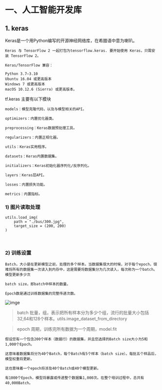 # 一、人工智能开发库

## 1. keras

Keras是一个用Python编写的开源神经网络库，在希腊语中意为喇叭。

```
Keras 与 TensorFlow 2 一起打包为tensorflow.keras. 要开始使用 Keras，只需安装 TensorFlow 2。

Keras/TensorFlow 兼容：

Python 3.7–3.10
Ubuntu 16.04 或更高版本
Windows 7 或更高版本
macOS 10.12.6 (Sierra) 或更高版本。
```
tf.keras 主要有以下模块
```
models：模型克隆代码，以及与模型相关的API。

optimizers：内置优化器类。

preprocessing：Keras数据预处理工具。

regularizers：内置正规化器。

utils：Keras实用程序。

datasets：Keras内置数据集。

initializers：Keras初始化器序列化/反序列化。

layers：Keras层API。

losses：内置损失功能。

metrics：内置指标。
```

### 1) 图片读取处理
```
utils.load_img(
    path = "./bus/300.jpg", 
    target_size = (200, 200)
)
```
<br>

### 2) 训练设置

```
Batch，大小是在更新模型之前，处理的多个样本。当数据集很大的时候，对于每个epoch，很难将所有的数据集一次读入到内存中，这是需要将数据集分为几次读入，每次称为一个batch。模型更新多少次

batch size，即batch中样本的数量。

Epoch数是通过训练数据集的完整传递次数。
```
![imge](https://www.zhihu.com/equation?tex=%5Cmathbf%7BNumber+~+of+~+Batches+%3D+%5Cfrac%7BTraining+~+Set+~+Size%7D%7BBatch+~+Size%7D%7D)

> batch 批量，组，表示把所有样本分为多少个组，流行的批量大小包括32,64和128个样本。utils.image_dataset_from_directory

> epoch 周期，训练完所有数据为一个周期，model.fit

```
假设您有一个包含200个样本（数据行）的数据集，并且您选择的Batch size大小为5和1,000个Epoch。

这意味着数据集将分为40个Batch，每个Batch有5个样本（batch size）。每批五个样品后，模型权重将更新。

这也意味着一个epoch将涉及40个Batch或40个模型更新。

有1000个Epoch，模型将暴露或传递整个数据集1,000次。在整个培训过程中，总共有40,000Batch。
```